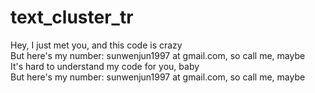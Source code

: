 # text_cluster_tr
Hey, I just met you, and this code is crazy  
But here's my number: sunwenjun1997 at gmail.com, so call me, maybe  
It's hard to understand my code for you, baby  
But here's my number: sunwenjun1997 at gmail.com, so call me, maybe  
